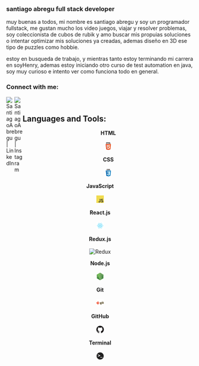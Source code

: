 ### santiago abregu full stack developer

<p>muy buenas a todos, mi nombre es santiago abregu y soy un programador fullstack, me gustan mucho los video juegos, viajar y resolver problemas, soy coleccionista de cubos de rubik y amo buscar mis propuias soluciones o intentar optimizar mis soluciones ya creadas, ademas diseño en 3D ese tipo de puzzles como hobbie.</p>

estoy en busqueda de trabajo, y mientras tanto estoy terminando mi carrera en soyHenry, ademas estoy iniciando otro curso de test automation en java, soy muy curioso e intento ver como funciona todo en general.

### Connect with me:

  <a href = "https://www.linkedin.com/in/santiago-abregu-701324180/" >
    <img align="left" alt="SantiagoAbregu | LinkedIn" width="22px" src="https://cdn.jsdelivr.net/npm/simple-icons@v3/icons/linkedin.svg" />
  </a>


 <a href = "https://www.instagram.com/santipk96/"> 
    <img align="left" alt="SantiagoAbregu | Instagram" width="22px" src="https://cdn.jsdelivr.net/npm/simple-icons@v3/icons/instagram.svg" /> 
  </a>
  
<br>


<h2>Languages and Tools:</h2>
 <div display = "flex" flex-direction= "row">
  <p align="center">
    <b size="6">HTML</b>
    <br>
    <br>
    <img alt="HTML5" width="20px" src="https://raw.githubusercontent.com/github/explore/80688e429a7d4ef2fca1e82350fe8e3517d3494d/topics/html/html.png" />
  </p>

  <p align="center">
      <b size="6">CSS</b>
      <br>
      <br>
      <img alt="CSS3" width="20px" src="https://raw.githubusercontent.com/github/explore/80688e429a7d4ef2fca1e82350fe8e3517d3494d/topics/css/css.png" />
  </p>

  <p align="center">
      <b size="6">JavaScript</b>
      <br>
      <br>
      <img alt="JavaScript" width="20px" src="https://raw.githubusercontent.com/github/explore/80688e429a7d4ef2fca1e82350fe8e3517d3494d/topics/javascript/javascript.png" />
  </p>

  <p align="center">
      <b size="6">React.js</b>
      <br>
      <br>
      <img alt="React" width="20px" src="https://raw.githubusercontent.com/github/explore/80688e429a7d4ef2fca1e82350fe8e3517d3494d/topics/react/react.png" />
  </p>

  <p align="center">
      <b size="6">Redux.js</b>
      <br>
      <br>
      <img alt="Redux" width="20px" src="https://pics.freeicons.io/uploads/icons/png/9818154791551942292-512.png" />
  </p>

  <p align="center">
      <b size="6">Node.js</b>
      <br>
      <br>
      <img alt="Node.js" width="20px" src="https://raw.githubusercontent.com/github/explore/80688e429a7d4ef2fca1e82350fe8e3517d3494d/topics/nodejs/nodejs.png" />
  </p>

  <p align="center">
      <b size="6">Git</b>
      <br>
      <br>
      <img alt="Git" width="20px" src="https://raw.githubusercontent.com/github/explore/80688e429a7d4ef2fca1e82350fe8e3517d3494d/topics/git/git.png" />
  </p>

  <p align="center">
      <b size="6">GitHub</b>
      <br>
      <br>
      <img alt="GitHub" width="20px" src="https://raw.githubusercontent.com/github/explore/78df643247d429f6cc873026c0622819ad797942/topics/github/github.png" />
  </p>

  <p align="center">
      <b size="6">Terminal</b>
      <br>
      <br>
      <img alt="Terminal" width="20px" src="https://raw.githubusercontent.com/github/explore/80688e429a7d4ef2fca1e82350fe8e3517d3494d/topics/terminal/terminal.png" />
  </p>
</div>

<!--
**santipk/santipk** is a ✨ _special_ ✨ repository because its `README.md` (this file) appears on your GitHub profile.

Here are some ideas to get you started:

- 🔭 I’m currently working on ...
- 🌱 I’m currently learning ...
- 👯 I’m looking to collaborate on ...
- 🤔 I’m looking for help with ...
- 💬 Ask me about ...
- 📫 How to reach me: ...
- 😄 Pronouns: ...
- ⚡ Fun fact: ...
-->
